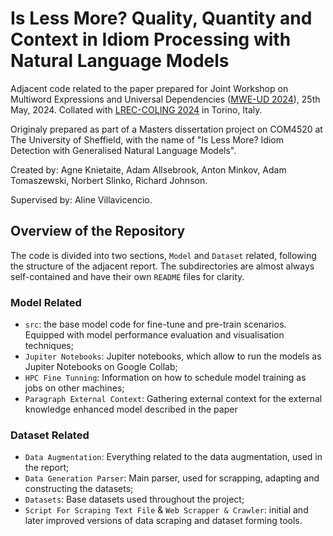 # Is Less More? Quality, Quantity and Context in Idiom Processing with Natural Language Models

Adjacent code related to the paper prepared for Joint Workshop on Multiword Expressions and Universal Dependencies ([MWE-UD 2024](https://multiword.org/mweud2024/)), 25th May, 2024. Collated with [LREC-COLING 2024](https://lrec-coling-2024.org/) in Torino, Italy.

Originaly prepared as part of a Masters dissertation project on COM4520 at The University of Sheffield, with the name of "Is Less More? Idiom Detection with Generalised Natural Language Models".

Created by: Agne Knietaite, Adam Allsebrook, Anton Minkov, Adam Tomaszewski, Norbert Slinko, Richard Johnson.

Supervised by: Aline Villavicencio.

## Overview of the Repository

The code is divided into two sections, `Model` and `Dataset` related, following the structure of the adjacent report. The subdirectories are almost always self-contained and have their own `README` files for clarity.

### Model Related

- `src`: the base model code for fine-tune and pre-train scenarios. Equipped with model performance evaluation and visualisation techniques;
- `Jupiter Notebooks`: Jupiter notebooks, which allow to run the models as Jupiter Notebooks on Google Collab;
- `HPC Fine Tunning`: Information on how to schedule model training as jobs on other machines;
- `Paragraph External Context`: Gathering external context for the external knowledge enhanced model described in the paper

### Dataset Related

- `Data Augmentation`: Everything related to the data augmentation, used in the report;
- `Data Generation Parser`: Main parser, used for scrapping, adapting and constructing the datasets;
- `Datasets`: Base datasets used throughout the project;
- `Script For Scraping Text File` & `Web Scrapper & Crawler`: initial and later improved versions of data scraping and dataset forming tools.
